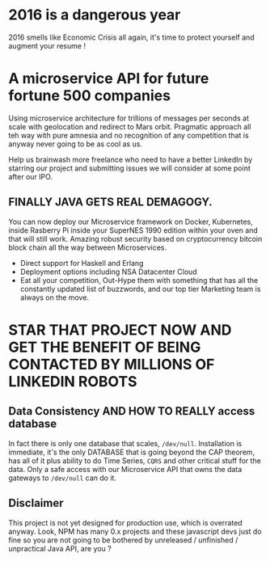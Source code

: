 # 2016 is a dangerous year

2016 smells like Economic Crisis all again, it's time to protect yourself and augment your resume !

# A microservice API for future fortune 500 companies

Using microservice architecture for trillions of messages per seconds at scale with geolocation and redirect to Mars orbit. Pragmatic approach all teh way with pure amnesia and no recognition of any competition that is anyway never going to be as cool as us. 

Help us brainwash more freelance who need to have a better LinkedIn by starring our project and submitting issues we will consider at some point after our IPO.

## FINALLY JAVA GETS REAL DEMAGOGY. 

You can now deploy our Microservice framework on Docker, Kubernetes, inside Rasberry Pi inside your SuperNES 1990 edition within your oven and that will still work. Amazing robust security based on cryptocurrency bitcoin block chain all the way between Microservices.

- Direct support for Haskell and Erlang
- Deployment options including NSA Datacenter Cloud
- Eat all your competition, Out-Hype them with something that has all the constantly updated list of buzzwords, and our top tier Marketing team is always on the move.

# STAR THAT PROJECT NOW AND GET THE BENEFIT OF BEING CONTACTED BY MILLIONS OF LINKEDIN ROBOTS

## Data Consistency AND HOW TO REALLY access database

In fact there is only one database that scales, `/dev/null`. Installation is immediate, it's the only DATABASE that is going beyond the CAP theorem, has all of it plus ability to do Time Series, `CQRS` and other critical stuff for the data. Only a safe access with our Microservice API that owns the data gateways to `/dev/null` can do it.

## Disclaimer

This project is not yet designed for production use, which is overrated anyway. Look, NPM has many 0.x projects and these javascript devs just do fine so you are not going to be bothered by unreleased / unfinished / unpractical Java API, are you ?
